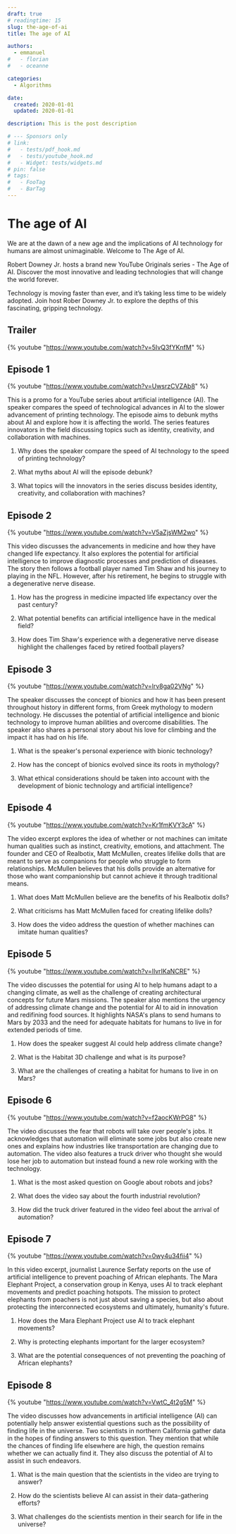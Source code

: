 ```yaml
---
draft: true
# readingtime: 15
slug: the-age-of-ai
title: The age of AI 

authors:
  - emmanuel
#   - florian
#   - oceanne

categories:
  - Algorithms

date:
  created: 2020-01-01
  updated: 2020-01-01

description: This is the post description

# --- Sponsors only
# link:
#   - tests/pdf_hook.md
#   - tests/youtube_hook.md
#   - Widget: tests/widgets.md
# pin: false
# tags:
#   - FooTag
#   - BarTag
---
```


# The age of AI

We are at the dawn of a new age and the implications of AI technology for humans are almost unimaginable. Welcome to The Age of AI.

Robert Downey Jr. hosts a brand new YouTube Originals series - The Age of AI. Discover the most innovative and leading technologies that will change the world forever.

Technology is moving faster than ever, and it’s taking less time to be widely adopted. Join host Rober Downey Jr. to explore the depths of this fascinating, gripping technology.

##  Trailer

 {% youtube "https://www.youtube.com/watch?v=5IvQ3fYKnfM" %}

<!-- end-of-excerpt -->

##  Episode 1

 {% youtube "https://www.youtube.com/watch?v=UwsrzCVZAb8" %}

 This is a promo for a YouTube series about artificial intelligence (AI). The speaker compares the speed of technological advances in AI to the slower advancement of printing technology. The episode aims to debunk myths about AI and explore how it is affecting the world. The series features innovators in the field discussing topics such as identity, creativity, and collaboration with machines.

 1. Why does the speaker compare the speed of AI technology to the speed of printing technology?

 2. What myths about AI will the episode debunk?

 3. What topics will the innovators in the series discuss besides identity, creativity, and collaboration with machines?

##  Episode 2

 {% youtube "https://www.youtube.com/watch?v=V5aZjsWM2wo" %}

 This video discusses the advancements in medicine and how they have changed life expectancy. It also explores the potential for artificial intelligence to improve diagnostic processes and prediction of diseases. The story then follows a football player named Tim Shaw and his journey to playing in the NFL. However, after his retirement, he begins to struggle with a degenerative nerve disease.

 1. How has the progress in medicine impacted life expectancy over the past century?

 2. What potential benefits can artificial intelligence have in the medical field?

 3. How does Tim Shaw's experience with a degenerative nerve disease highlight the challenges faced by retired football players?

##  Episode 3

 {% youtube "https://www.youtube.com/watch?v=lrv8ga02VNg" %}

 The speaker discusses the concept of bionics and how it has been present throughout history in different forms, from Greek mythology to modern technology. He discusses the potential of artificial intelligence and bionic technology to improve human abilities and overcome disabilities. The speaker also shares a personal story about his love for climbing and the impact it has had on his life.

 1. What is the speaker's personal experience with bionic technology?

 2. How has the concept of bionics evolved since its roots in mythology?

 3. What ethical considerations should be taken into account with the development of bionic technology and artificial intelligence?

##  Episode 4

 {% youtube "https://www.youtube.com/watch?v=Kr1fmKVY3cA" %}

 The video excerpt explores the idea of whether or not machines can imitate human qualities such as instinct, creativity, emotions, and attachment. The founder and CEO of Realbotix, Matt McMullen, creates lifelike dolls that are meant to serve as companions for people who struggle to form relationships. McMullen believes that his dolls provide an alternative for those who want companionship but cannot achieve it through traditional means.

 1. What does Matt McMullen believe are the benefits of his Realbotix dolls?

 2. What criticisms has Matt McMullen faced for creating lifelike dolls?

 3. How does the video address the question of whether machines can imitate human qualities?

##  Episode 5

 {% youtube "https://www.youtube.com/watch?v=lIvrIKaNCRE" %}

 The video discusses the potential for using AI to help humans adapt to a changing climate, as well as the challenge of creating architectural concepts for future Mars missions. The speaker also mentions the urgency of addressing climate change and the potential for AI to aid in innovation and redifining food sources. It highlights NASA's plans to send humans to Mars by 2033 and the need for adequate habitats for humans to live in for extended periods of time.

 1. How does the speaker suggest AI could help address climate change?

 2. What is the Habitat 3D challenge and what is its purpose?

 3. What are the challenges of creating a habitat for humans to live in on Mars?

##  Episode 6

 {% youtube "https://www.youtube.com/watch?v=f2aocKWrPG8" %}

 The video discusses the fear that robots will take over people's jobs. It acknowledges that automation will eliminate some jobs but also create new ones and explains how industries like transportation are changing due to automation. The video also features a truck driver who thought she would lose her job to automation but instead found a new role working with the technology.

 1. What is the most asked question on Google about robots and jobs?

 2. What does the video say about the fourth industrial revolution?

 3. How did the truck driver featured in the video feel about the arrival of automation?

##  Episode 7

 {% youtube "https://www.youtube.com/watch?v=0wy4u34fii4" %}

 In this video excerpt, journalist Laurence Serfaty reports on the use of artificial intelligence to prevent poaching of African elephants. The Mara Elephant Project, a conservation group in Kenya, uses AI to track elephant movements and predict poaching hotspots. The mission to protect elephants from poachers is not just about saving a species, but also about protecting the interconnected ecosystems and ultimately, humanity's future.

 1. How does the Mara Elephant Project use AI to track elephant movements?

 2. Why is protecting elephants important for the larger ecosystem?

 3. What are the potential consequences of not preventing the poaching of African elephants?

##  Episode 8

 {% youtube "https://www.youtube.com/watch?v=VwtC_4t2g5M" %}

 The video discusses how advancements in artificial intelligence (AI) can potentially help answer existential questions such as the possibility of finding life in the universe. Two scientists in northern California gather data in the hopes of finding answers to this question. They mention that while the chances of finding life elsewhere are high, the question remains whether we can actually find it. They also discuss the potential of AI to assist in such endeavors.

 1. What is the main question that the scientists in the video are trying to answer?

 2. How do the scientists believe AI can assist in their data-gathering efforts?

 3. What challenges do the scientists mention in their search for life in the universe?
